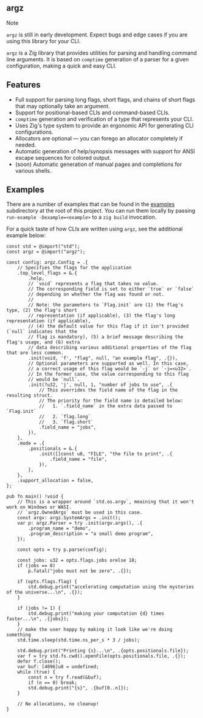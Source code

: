 ## argz

> [!NOTE]
> `argz` is still in early development. Expect bugs and edge cases if you are using this library for your CLI.

`argz` is a Zig library that provides utilities for parsing and handling command line arguments.
It is based on `comptime` generation of a parser for a given configuration, making a quick and easy CLI.

## Features

- Full support for parsing long flags, short flags, and chains of short flags that may optionally
  take an argument.
- Support for positional-based CLIs and command-based CLIs.
- `comptime` generation and verification of a type that represents your CLI.
- Uses Zig's type system to provide an ergonomic API for generating CLI configurations.
- Allocators are optional — you can forego an allocator completely if needed.
- Automatic generation of help/synopsis messages with support for ANSI escape sequences
  for colored output.
- (soon) Automatic generation of manual pages and completions for various shells.

## Examples

There are a number of examples that can be found in the [examples](examples/) subdirectory at the root
of this project. You can run them locally by passing `run-example -Dexample=<example>` to a `zig build`
invocation.

For a quick taste of how CLIs are written using `argz`, see the additional example below:
```zig
const std = @import("std");
const argz = @import("argz");

const config: argz.Config = .{
    // Specifies the flags for the application
    .top_level_flags = &.{
        .help,
        // `void` represents a flag that takes no value.
        // The corresponding field is set to either `true` or `false`
        // depending on whether the flag was found or not.
        //
        // Note: the parameters to `Flag.init` are (1) the flag's type, (2) the flag's short
        // representation (if applicable), (3) the flag's long representation (if applicable),
        // (4) the default value for this flag if it isn't provided (`null` indicates that the
        // flag is mandatory), (5) a brief message describing the flag's usage, and (6) extra
        // data describing various additional properties of the flag that are less common.
        .init(void, 'f', "flag", null, "an example flag", .{}),
        // Optional parameters are supported as well. In this case,
        // a correct usage of this flag would be `-j` or `-j=<u32>`.
        // In the former case, the value corresponding to this flag
        // would be `null`.
        .init(?u32, 'j', null, 1, "number of jobs to use", .{
            // This overrides the field name of the flag in the resulting struct.
            // The priority for the field name is detailed below:
            //   1. `.field_name` in the extra data passed to `Flag.init`
            //   2. `flag.long`
            //   3. `flag.short`
            .field_name = "jobs",
        }),
    },
    .mode = .{
        .positionals = &.{
            .init([]const u8, "FILE", "the file to print", .{
                .field_name = "file",
            }),
        },
    },
    .support_allocation = false,
};

pub fn main() !void {
    // This is a wrapper around `std.os.argv`, meaining that it won't work on Windows or WASI.
    // `argz.OwnedArgs` must be used in this case.
    const argv: argz.SystemArgs = .init();
    var p: argz.Parser = try .init(argv.args(), .{
        .program_name = "demo",
        .program_description = "a small demo program",
    });

    const opts = try p.parse(config);

    const jobs: u32 = opts.flags.jobs orelse 18;
    if (jobs == 0)
        p.fatal("jobs must not be zero", .{});

    if (opts.flags.flag) {
        std.debug.print("accelerating computation using the mysteries of the universe...\n", .{});
    }

    if (jobs != 1) {
        std.debug.print("making your computation {d} times faster...\n", .{jobs});
    }
    // make the user happy by making it look like we're doing something
    std.time.sleep(std.time.ns_per_s * 3 / jobs);

    std.debug.print("Printing {s}...\n", .{opts.positionals.file});
    var f = try std.fs.cwd().openFile(opts.positionals.file, .{});
    defer f.close();
    var buf: [4096]u8 = undefined;
    while (true) {
        const n = try f.read(&buf);
        if (n == 0) break;
        std.debug.print("{s}", .{buf[0..n]});
    }

    // No allocations, no cleanup!
}
```
